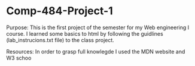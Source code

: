 # Comp-484-Project-1
Purpose: This is the first project of the semester for my Web engineering I course. I learned some basics to html by following the guidlines (lab_instrucions.txt file) to the class project. 

Resources:
In order to grasp full knowlegde I used the MDN website and W3 schoo
